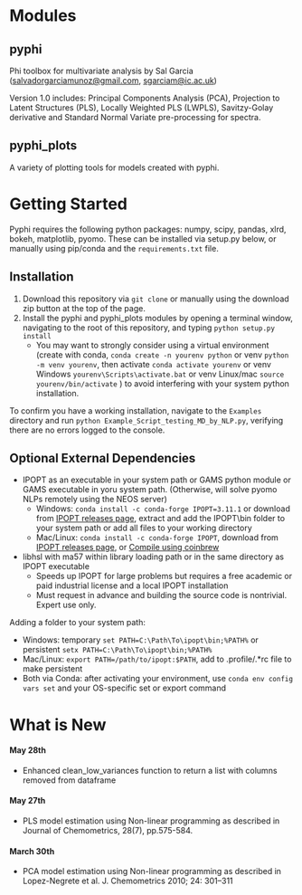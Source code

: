 # Modules
## pyphi
Phi toolbox for multivariate analysis by Sal Garcia (salvadorgarciamunoz@gmail.com, sgarciam@ic.ac.uk)

Version 1.0 includes: Principal Components Analysis (PCA), Projection to Latent Structures (PLS), Locally Weighted PLS (LWPLS), Savitzy-Golay derivative and Standard Normal Variate pre-processing for spectra.

## pyphi_plots
A variety of plotting tools for models created with pyphi. 

# Getting Started
Pyphi requires the following python packages: numpy, scipy, pandas, xlrd, bokeh, matplotlib, pyomo. These can be installed via setup.py below, or manually using pip/conda and the ```requirements.txt``` file.

## Installation
1) Download this repository via ```git clone``` or manually using the download zip button at the top of the page.
2) Install the pyphi and pyphi_plots modules by opening a terminal window, navigating to the root of this repository, and typing ```python setup.py install```
   - You may want to strongly consider using a virtual environment (create with conda, ```conda create -n yourenv python``` or venv ```python -m venv yourenv```, then activate ```conda activate yourenv``` or venv Windows ```yourenv\Scripts\activate.bat``` or venv Linux/mac ```source yourenv/bin/activate``` ) to avoid interfering with your system python installation. 
 
To confirm you have a working installation, navigate to the ```Examples``` directory and run ```python Example_Script_testing_MD_by_NLP.py```, verifying there are no errors logged to the console.

## Optional External Dependencies
- IPOPT as an executable in your system path or GAMS python module or GAMS executable in yoru system path. (Otherwise, will solve pyomo NLPs remotely using the NEOS server)
  - Windows: ```conda install -c conda-forge IPOPT=3.11.1``` or download from [IPOPT releases page](https://github.com/coin-or/Ipopt/releases), extract and add the IPOPT\bin folder to your system path or add all files to your working directory
  - Mac/Linux: ```conda install -c conda-forge IPOPT```, download from [IPOPT releases page](https://github.com/coin-or/Ipopt/releases), or [Compile using coinbrew](https://coin-or.github.io/Ipopt/INSTALL.html#COINBREW)
- libhsl with ma57 within library loading path or in the same directory as IPOPT executable
   - Speeds up IPOPT for large problems but requires a free academic or paid industrial license and a local IPOPT installation
   - Must request in advance and building the source code is nontrivial. Expert use only.

Adding a folder to your system path:
 - Windows: temporary ```set PATH=C:\Path\To\ipopt\bin;%PATH%``` or persistent ```setx PATH=C:\Path\To\ipopt\bin;%PATH%```
 - Mac/Linux: ```export PATH=/path/to/ipopt:$PATH```, add to .profile/.*rc file to make persistent
 - Both via Conda: after activating your environment, use ```conda env config vars set``` and your OS-specific set or export command


# What is New
#### May 28th
* Enhanced clean_low_variances function to return a list with columns removed from dataframe
#### May 27th
* PLS model estimation using Non-linear programming as described in Journal of Chemometrics, 28(7), pp.575-584.
#### March 30th
* PCA model estimation using Non-linear programming as described in Lopez-Negrete et al. J. Chemometrics 2010; 24: 301–311
